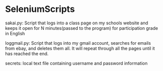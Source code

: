 # SeleniumScripts
sakai.py: Script that logs into a class page on my schools website and keeps it open for N minutes(passed to the program) for participation grade in English

loggmail.py: Script that logs into my gmail account, searches for emails from ebay, and deletes them all. It will repeat through all the pages until it has reached the end.

secrets: local text file containing username and password information

